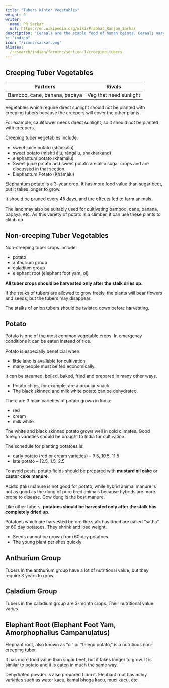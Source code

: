 ```yaml
---
title: "Tubers Winter Vegetables"
weight: 6
writer:
  name: PR Sarkar
  url: https://en.wikipedia.org/wiki/Prabhat_Ranjan_Sarkar
description: "Cereals are the staple food of human beings. Cereals vary in their type, nutritional value and use. "
c: "indigo"
icon: "/icons/sarkar.png"
aliases:
  /research/indian/farming/section-1/creeping-tubers
---
```



## Creeping Tuber Vegetables

Partners | Rivals
--- | ---
Bamboo, cane, banana, papaya | Veg that need sunlight



Vegetables which require direct sunlight should not be planted with creeping tubers because the creepers will cover the other plants. 

For example, cauliflower needs direct sunlight, so it should not be planted with creepers.

Creeping tuber vegetables include:
- sweet juice potato (sháṋkálu)
- sweet potato (misht́i álu, rángálu, shakkarkand)
- elephantum potato (khámálu)
- Sweet juice potato and sweet potato are also sugar crops and are discussed in that section.
- Elephantum Potato (Khámálu)

Elephantum potato is a 3-year crop. It has more food value than sugar beet, but it takes longer to grow. 

It should be pruned every 45 days, and the offcuts fed to farm animals. 

The land may also be suitably used for cultivating bamboo, cane, banana, papaya, etc. As this variety of potato is a climber, it can use these plants to climb up.





## Non-creeping Tuber Vegetables

Non-creeping tuber crops include:

- potato
- anthurium group
- caladium group
- elephant root (elephant foot yam, ol)

**All tuber crops should be harvested only after the stalk dries up.** 

If the stalks of tubers are allowed to grow freely, the plants will bear flowers and seeds, but the tubers may disappear. 

The stalks of onion tubers should be twisted down before harvesting.



## Potato

Potato is one of the most common vegetable crops. <!--  and is a staple food in many countries. It is high in carbohydrate, contains many vitamins and is very satisfying. --> In emergency conditions it can be eaten instead of rice.

Potato is especially beneficial when:
- little land is available for cultivation
- many people must be fed economically. 

It can be steamed, boiled, baked, fried and prepared in many other ways. 
- Potato chips, for example, are a popular snack. 
- The black skinned and milk white potato can be dehydrated.

There are 3 main varieties of potato grown in India:
- red
- cream
- milk white.

The white and black skinned potato grows well in cold climates. Good foreign varieties <!-- of potato grown in various countries which --> should be brought to India for cultivation.

The schedule for planting potatoes is:
- early potato (red or cream varieties) – 9.5, 10.5, 11.5 <!-- Áshvina, Kárttika, Agraháyańa, and -->
- late potato – 12.5, 1.5, 2.5 <!-- Paoś, Mágha, Phálguna. -->




To avoid pests, potato fields should be prepared with **mustard oil cake** or **castor cake manure**. 

Acidic (ták) manure is not good for potato, while hybrid animal manure is not as good as the dung of pure bred animals because hybrids are more prone to disease. Cow dung is the best manure.

Like other tubers, **potatoes should be harvested only after the stalk has completely dried up**. 

Potatoes which are harvested before the stalk has dried are called “satha” or 60 day potatoes. They shrink and lose weight. 
- Seeds cannot be grown from 60 day potatoes
- The young plant perishes quickly


## Anthurium Group

Tubers in the anthurium group have a lot of nutritional value, but they require 3 years to grow.


## Caladium Group

Tubers in the caladium group are 3-month crops. Their nutritional value varies. 

<!-- In Bengal, many varieties of caladium root crops are available, while some varieties are available in the Silli area of Ranchi, the Kathua area of Burdwan and the Teliamura area of Tripura. -->


## Elephant Root (Elephant Foot Yam, Amorphophallus Campanulatus)

Elephant root, also known as “ol” or “telegu potato,” is a nutritious non-creeping tuber. 

It has more food value than sugar beet, but it takes longer to grow. It is similar to potato and it is eaten in much the same way. 

Dehydrated powder is also prepared from it. Elephant root has many varieties such as water kacu, kamal bhoga kacu, muci kacu, etc.
